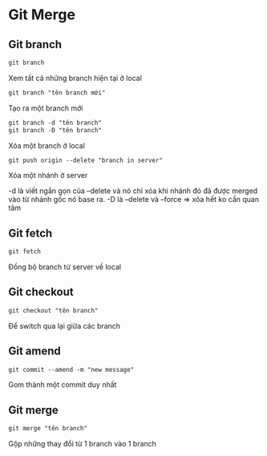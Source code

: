 # Git Merge

## Git branch
```html
git branch
``` 
Xem tất cả những branch hiện tại ở local
```html
git branch "tên branch mới"
``` 
Tạo ra một branch mới
```html
git branch -d "tên branch"
git branch -D "tên branch"
``` 
Xóa một branch ở local
```html
git push origin --delete "branch in server"
``` 
Xóa một nhánh ở server

-d là viết ngắn gọn của –delete và nó chỉ xóa khi nhánh đó đã được merged vào từ nhánh gốc nó base ra. -D là –delete và –force => xóa hết ko cần quan tâm

## Git fetch
```html
git fetch
``` 
Đồng bộ branch từ server về local

## Git checkout 
```html
git checkout "tên branch"
``` 
Để switch qua lại giữa các branch

## Git amend
```html
git commit --amend -m "new message"
``` 
Gom thành một commit duy nhất

## Git merge
```html
git merge "tên branch"
``` 
Gộp những thay đổi từ 1 branch vào 1 branch
